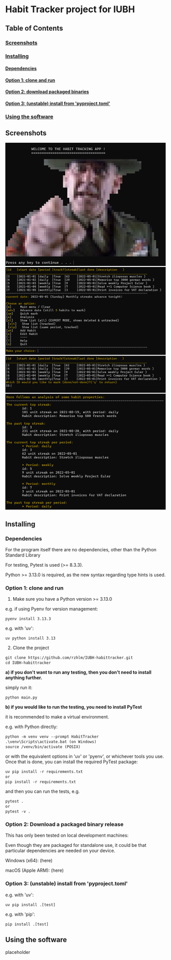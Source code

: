 # Habit Tracker project for IUBH

## Table of Contents

### [Screenshots](#Screenshots)
### [Installing](#Installing)
#### [Dependencies](#Dependencies)
#### [Option 1: clone and run](#option-1-clone-and-run)
#### [Option 2: download packaged binaries](#option-2-download-packaged-binaries)
#### [Option 3: (unstable) install from 'pyproject.toml'](#option-3-unstable-install-from-pyprojecttoml)
### [Using the software](#using-the-software)

## Screenshots
![Splash](./screenshots/splash.png)
![List of tracked](./screenshots/tracked.png)
![QuickMark](./screenshots/quickmark.png)
![Analysis](./screenshots/analysis.png)

## Installing

### Dependencies
For the program itself there are no dependencies, other than the Python Standard Library

For testing, Pytest is used (>= 8.3.3).

Python >= 3.13.0 is required, as the new syntax regarding type hints is used.

### Option 1: clone and run
1) Make sure you have a Python version >= 3.13.0
   
e.g. if using Pyenv for version management:
 ```
pyenv install 3.13.3
```
e.g. with 'uv':
```
uv python install 3.13
```

2) Clone the project


 ```
git clone https://github.com/rzhlm/IUBH-habittracker.git
cd IUBH-habittracker
 ```
**a) if you don't want to run any testing, then you don't need to install anything further.**

simply run it:
```
python main.py
```
**b) if you would like to run the testing, you need to install PyTest**

it is recommended to make a virtual environment.

e.g. with Python directly:
```
python -m venv venv --prompt HabitTracker
.\venv\Scripts\activate.bat (on Windows)
source /venv/bin/activate (POSIX)
```
or with the equivalent options in 'uv' or 'pyenv', or whichever tools you use.
Once that is done, you can install the required PyTest package:
```
uv pip install -r requirements.txt
or 
pip install -r requirements.txt
```

and then you can run the tests, e.g.
```
pytest .
or
pytest -v .
```


### Option 2: Download a packaged binary release
This has only been tested on local development machines: 

Even though they are packaged for standalone use, it could be that particular dependencies are needed on your device.

Windows (x64): (here)

macOS (Apple ARM): (here)


### Option 3: (unstable) install from 'pyproject.toml'

e.g. with 'uv': 
```
uv pip install .[test]
```
e.g. with 'pip': 
```
pip install .[test]
```

## Using the software
placeholder


